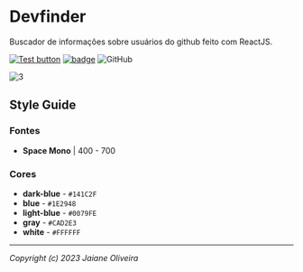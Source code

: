 # Devfinder
Buscador de informações sobre usuários do github feito com ReactJS.

[![Test button](https://img.shields.io/badge/-Clique%20aqui%20para%20testar-1E2948)](https://dev-finder-xi-liard.vercel.app/)
[![badge](https://img.shields.io/badge/Frontend%20Mentor-link%20do%20desafio-0079FE)](https://www.frontendmentor.io/challenges/github-user-search-app-Q09YOgaH6)
![GitHub](https://img.shields.io/github/license/JaianeOliveira/search-github-users?style=social)


![3](https://user-images.githubusercontent.com/82323559/210899293-b9737a1f-c9fc-45ff-bbbf-6ea5aa7608d8.png)

## Style Guide
### Fontes
- **Space Mono** | 400 - 700 

### Cores

- **dark-blue** - `#141C2F`
- **blue** - `#1E2948`
- **light-blue** - `#0079FE`
- **gray** - `#CAD2E3`
- **white** - `#FFFFFF`


---
*Copyright (c) 2023 Jaiane Oliveira* 

